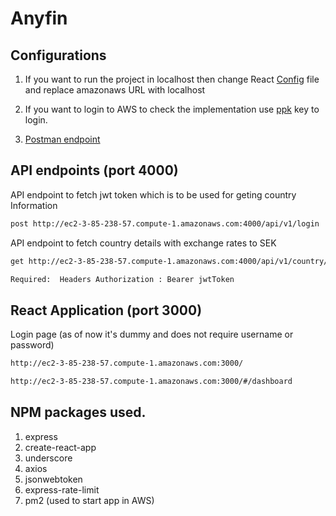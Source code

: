 # Anyfin

## Configurations

1. If you want to run the project in localhost then change React [Config](https://github.com/amarpai/anyfin-amar/blob/master/frontend/src/config/configs.js) file and replace amazonaws URL with localhost

2. If you want to login to AWS to check the implementation use [ppk](https://github.com/amarpai/anyfin-amar/blob/master/anyfin.ppk) key to login.

3. [Postman endpoint](https://github.com/amarpai/anyfin-amar/blob/master/getCountryDetails.postman_collection.json)

## API endpoints (port 4000)

API endpoint to fetch jwt token which is to be used for geting country Information

```bash
post http://ec2-3-85-238-57.compute-1.amazonaws.com:4000/api/v1/login
```

API endpoint to fetch country details with exchange rates to SEK

```bash
get http://ec2-3-85-238-57.compute-1.amazonaws.com:4000/api/v1/country/{{countryName}}

Required:  Headers Authorization : Bearer jwtToken

```

## React Application (port 3000)

Login page (as of now it's dummy and does not require username or password)

```bash
http://ec2-3-85-238-57.compute-1.amazonaws.com:3000/
```

```bash
http://ec2-3-85-238-57.compute-1.amazonaws.com:3000/#/dashboard
```

## NPM packages used.

1) express
2) create-react-app
3) underscore
4) axios
5) jsonwebtoken
6) express-rate-limit
7) pm2 (used to start app in AWS)


